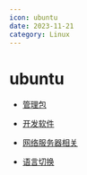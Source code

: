 ```yaml
---
icon: ubuntu
date: 2023-11-21
category: Linux
---
```


# ubuntu

- [管理包](manage.md)

- [开发软件](debug.md)

- [网络服务器相关](webserver.md)

- [语言切换](lang.md)
